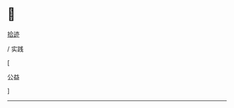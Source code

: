 # 🚄


<div class="nav-tab">
  <a href="../../cages"><p class="not">拾迹</p></a>
  <p class="now">/&nbsp;实践</p>
</div>

<div class="nav-tab">
  <p class="bord">[</p>
  <p class="now">公益</p>
  <p class="bord">]</p>
</div>

---
